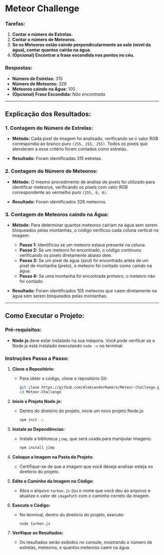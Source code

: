 # Meteor Challenge

### Tarefas:

1. **Contar o número de Estrelas.**
2. **Contar o número de Meteoros.**
3. **Se os Meteoros estão caindo perpendicularmente ao solo (nível da água), contar quantos cairão na água.**
4. **(Opcional) Encontrar a frase escondida nos pontos no céu.**

### Respostas:

- **Número de Estrelas:** 315
- **Número de Meteoros:** 328
- **Meteoros caindo na Água:** 105
- **(Opcional) Frase Escondida:** *Não encontrada*

---

## Explicação dos Resultados:

### 1. Contagem do Número de Estrelas:
- **Método:** Cada pixel da imagem foi analisado, verificando se o valor RGB correspondia ao branco puro `(255, 255, 255)`. Todos os pixels que atenderam a esse critério foram contados como estrelas.
  
- **Resultado:** Foram identificadas 315 estrelas.

### 2. Contagem do Número de Meteoros:
- **Método:** O mesmo procedimento de análise de pixels foi utilizado para identificar meteoros, verificando os pixels com valor RGB correspondente ao vermelho puro `(255, 0, 0)`.
  
- **Resultado:** Foram identificados 328 meteoros.

### 3. Contagem de Meteoros caindo na Água:
- **Método:** Para determinar quantos meteoros cairiam na água sem serem bloqueados pelas montanhas, o código verificou cada coluna vertical na imagem:
  
   - **Passo 1:** Identificou se um meteoro estava presente na coluna.
   - **Passo 2:** Se um meteoro foi encontrado, o código continuou verificando os pixels diretamente abaixo dele.
   - **Passo 3:** Se um pixel de água (azul) foi encontrado antes de um pixel de montanha (preto), o meteoro foi contado como caindo na água.
   - **Passo 4:** Se uma montanha foi encontrada primeiro, o meteoro não foi contado.
     
- **Resultado:** Foram identificados 105 meteoros que caem diretamente na água sem serem bloqueados pelas montanhas.

---

## Como Executar o Projeto:

### Pré-requisitos:
- **Node.js** deve estar instalado na sua máquina. Você pode verificar se o Node.js está instalado executando `node -v` no terminal.

### Instruções Passo a Passo:

1. **Clone o Repositório:**
   - Para obter o código, clone o repositório Git:
     ```bash
     git clone https://github.com/AleksanderRomero/Meteor-Challenge.git
     cd Meteor-Challenge
     ```

2. **Inicie o Projeto Node.js:**
   - Dentro do diretório do projeto, inicie um novo projeto Node.js:
     ```bash
     npm init -y
     ```

3. **Instale as Dependências:**
   - Instale a biblioteca `jimp`, que será usada para manipular imagens:
     ```bash
     npm install jimp
     ```

4. **Coloque a Imagem na Pasta do Projeto:**
   - Certifique-se de que a imagem que você deseja analisar esteja no diretório do projeto.

5. **Edite o Caminho da Imagem no Código:**
   - Abra o arquivo `tarken.js` (ou o nome que você deu ao arquivo) e atualize o valor de `imagePath` com o caminho correto da imagem.

6. **Execute o Código:**
   - No terminal, dentro do diretório do projeto, execute:
     ```bash
     node tarken.js
     ```

7. **Verifique os Resultados:**
   - Os resultados serão exibidos no console, mostrando o número de estrelas, meteoros, e quantos meteoros caem na água.

